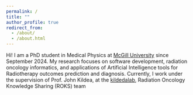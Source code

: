 ```yaml
---
permalink: /
title: ""
author_profile: true
redirect_from: 
  - /about/
  - /about.html
---
```


Hi! I am a PhD student in Medical Physics at  [McGill University](https://www.mcgill.ca) since September 2024. My research focuses on software development, radiation oncology informatics, and applications of Artificial Intelligence tools for Radiotherapy outcomes prediction and diagnosis. Currently, I work under the supervision of Prof. John Kildea, at the [kildedalab](https://kildealab.com), Radiation Oncology Knowledge Sharing (ROKS) team

